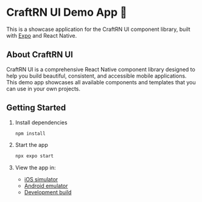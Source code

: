 # CraftRN UI Demo App 👋

This is a showcase application for the CraftRN UI component library, built with [Expo](https://expo.dev) and React Native.

## About CraftRN UI

CraftRN UI is a comprehensive React Native component library designed to help you build beautiful, consistent, and accessible mobile applications. This demo app showcases all available components and templates that you can use in your own projects.

## Getting Started

1. Install dependencies

   ```bash
   npm install
   ```

2. Start the app

   ```bash
   npx expo start
   ```

3. View the app in:
   - [iOS simulator](https://docs.expo.dev/workflow/ios-simulator/)
   - [Android emulator](https://docs.expo.dev/workflow/android-studio-emulator/)
   - [Development build](https://docs.expo.dev/develop/development-builds/introduction/)

